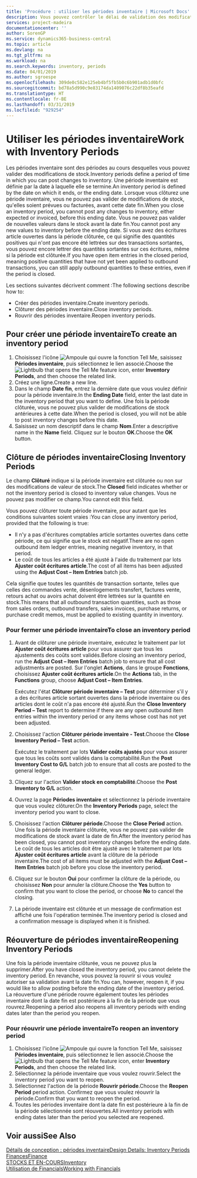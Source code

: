 ```yaml
---
title: 'Procédure : utiliser les périodes inventaire | Microsoft Docs'
description: Vous pouvez contrôler le délai de validation des modifications du stock en définissant des périodes inventaire.
services: project-madeira
documentationcenter: ''
author: SorenGP
ms.service: dynamics365-business-central
ms.topic: article
ms.devlang: na
ms.tgt_pltfrm: na
ms.workload: na
ms.search.keywords: inventory, periods
ms.date: 04/01/2019
ms.author: sgroespe
ms.openlocfilehash: 309de0c582e125eb4bf5fb5b0c6b901adb1d0bfc
ms.sourcegitcommit: bd78a5d990c9e83174da1409076c22df8b35eafd
ms.translationtype: HT
ms.contentlocale: fr-BE
ms.lasthandoff: 03/31/2019
ms.locfileid: "929254"
---
```

# <a name="work-with-inventory-periods"></a><span data-ttu-id="1729a-103">Utiliser les périodes inventaire</span><span class="sxs-lookup"><span data-stu-id="1729a-103">Work with Inventory Periods</span></span>
<span data-ttu-id="1729a-104">Les périodes inventaire sont des périodes au cours desquelles vous pouvez valider des modifications de stock.</span><span class="sxs-lookup"><span data-stu-id="1729a-104">Inventory periods define a period of time in which you can post changes to inventory.</span></span> <span data-ttu-id="1729a-105">Une période inventaire est définie par la date à laquelle elle se termine.</span><span class="sxs-lookup"><span data-stu-id="1729a-105">An inventory period is defined by the date on which it ends, or the ending date.</span></span> <span data-ttu-id="1729a-106">Lorsque vous clôturez une période inventaire, vous ne pouvez pas valider de modifications de stock, qu'elles soient prévues ou facturées, avant cette date fin.</span><span class="sxs-lookup"><span data-stu-id="1729a-106">When you close an inventory period, you cannot post any changes to inventory, either expected or invoiced, before this ending date.</span></span> <span data-ttu-id="1729a-107">Vous ne pouvez pas valider de nouvelles valeurs dans le stock avant la date fin.</span><span class="sxs-lookup"><span data-stu-id="1729a-107">You cannot post any new values to inventory before the ending date.</span></span> <span data-ttu-id="1729a-108">Si vous avez des écritures article ouvertes dans la période clôturée, ce qui signifie des quantités positives qui n'ont pas encore été lettrées sur des transactions sortantes, vous pouvez encore lettrer des quantités sortantes sur ces écritures, même si la période est clôturée.</span><span class="sxs-lookup"><span data-stu-id="1729a-108">If you have open item entries in the closed period, meaning positive quantities that have not yet been applied to outbound transactions, you can still apply outbound quantities to these entries, even if the period is closed.</span></span>  

<span data-ttu-id="1729a-109">Les sections suivantes décrivent comment :</span><span class="sxs-lookup"><span data-stu-id="1729a-109">The following sections describe how to:</span></span>  

* <span data-ttu-id="1729a-110">Créer des périodes inventaire.</span><span class="sxs-lookup"><span data-stu-id="1729a-110">Create inventory periods.</span></span>  
* <span data-ttu-id="1729a-111">Clôturer des périodes inventaire.</span><span class="sxs-lookup"><span data-stu-id="1729a-111">Close inventory periods.</span></span>  
* <span data-ttu-id="1729a-112">Rouvrir des périodes inventaire.</span><span class="sxs-lookup"><span data-stu-id="1729a-112">Reopen inventory periods.</span></span>  

## <a name="to-create-an-inventory-period"></a><span data-ttu-id="1729a-113">Pour créer une période inventaire</span><span class="sxs-lookup"><span data-stu-id="1729a-113">To create an inventory period</span></span>  
1. <span data-ttu-id="1729a-114">Choisissez l'icône ![Ampoule qui ouvre la fonction Tell Me](media/ui-search/search_small.png "Dites-moi ce que vous voulez faire"), saisissez **Périodes inventaire**, puis sélectionnez le lien associé.</span><span class="sxs-lookup"><span data-stu-id="1729a-114">Choose the ![Lightbulb that opens the Tell Me feature](media/ui-search/search_small.png "Tell me what you want to do") icon, enter **Inventory Periods**, and then choose the related link.</span></span>  
2. <span data-ttu-id="1729a-115">Créez une ligne.</span><span class="sxs-lookup"><span data-stu-id="1729a-115">Create a new line.</span></span>  
3. <span data-ttu-id="1729a-116">Dans le champ **Date fin**, entrez la dernière date que vous voulez définir pour la période inventaire.</span><span class="sxs-lookup"><span data-stu-id="1729a-116">In the **Ending Date** field, enter the last date in the inventory period that you want to define.</span></span> <span data-ttu-id="1729a-117">Une fois la période clôturée, vous ne pouvez plus valider de modifications de stock antérieures à cette date.</span><span class="sxs-lookup"><span data-stu-id="1729a-117">When the period is closed, you will not be able to post inventory changes before this date.</span></span>  
4. <span data-ttu-id="1729a-118">Saisissez un nom descriptif dans le champ **Nom**.</span><span class="sxs-lookup"><span data-stu-id="1729a-118">Enter a descriptive name in the **Name** field.</span></span> <span data-ttu-id="1729a-119">Cliquez sur le bouton **OK**.</span><span class="sxs-lookup"><span data-stu-id="1729a-119">Choose the **OK** button.</span></span>  

## <a name="closing-inventory-periods"></a><span data-ttu-id="1729a-120">Clôture de périodes inventaire</span><span class="sxs-lookup"><span data-stu-id="1729a-120">Closing Inventory Periods</span></span>  
<span data-ttu-id="1729a-121">Le champ **Clôturé** indique si la période inventaire est clôturée ou non sur des modifications de valeur de stock.</span><span class="sxs-lookup"><span data-stu-id="1729a-121">The **Closed** field indicates whether or not the inventory period is closed to inventory value changes.</span></span> <span data-ttu-id="1729a-122">Vous ne pouvez pas modifier ce champ.</span><span class="sxs-lookup"><span data-stu-id="1729a-122">You cannot edit this field.</span></span>  

<span data-ttu-id="1729a-123">Vous pouvez clôturer toute période inventaire, pour autant que les conditions suivantes soient vraies :</span><span class="sxs-lookup"><span data-stu-id="1729a-123">You can close any inventory period, provided that the following is true:</span></span>  

* <span data-ttu-id="1729a-124">Il n'y a pas d'écritures comptables article sortantes ouvertes dans cette période, ce qui signifie que le stock est négatif.</span><span class="sxs-lookup"><span data-stu-id="1729a-124">There are no open outbound item ledger entries, meaning negative inventory, in that period.</span></span>  
* <span data-ttu-id="1729a-125">Le coût de tous les articles a été ajusté à l'aide du traitement par lots **Ajuster coût écritures article**.</span><span class="sxs-lookup"><span data-stu-id="1729a-125">The cost of all items has been adjusted using the **Adjust Cost – Item Entries** batch job.</span></span>  

<span data-ttu-id="1729a-126">Cela signifie que toutes les quantités de transaction sortante, telles que celles des commandes vente, désenlogements transfert, factures vente, retours achat ou avoirs achat doivent être lettrées sur la quantité en stock.</span><span class="sxs-lookup"><span data-stu-id="1729a-126">This means that all outbound transaction quantities, such as those from sales orders, outbound transfers, sales invoices, purchase returns, or purchase credit memos, must be applied to existing quantity in inventory.</span></span>  

### <a name="to-close-an-inventory-period"></a><span data-ttu-id="1729a-127">Pour fermer une période inventaire</span><span class="sxs-lookup"><span data-stu-id="1729a-127">To close an inventory period</span></span>  
1. <span data-ttu-id="1729a-128">Avant de clôturer une période inventaire, exécutez le traitement par lot **Ajuster coût écritures article** pour vous assurer que tous les ajustements des coûts sont validés.</span><span class="sxs-lookup"><span data-stu-id="1729a-128">Before closing an inventory period, run the **Adjust Cost – Item Entries** batch job to ensure that all cost adjustments are posted.</span></span> <span data-ttu-id="1729a-129">Sur l'onglet **Actions**, dans le groupe **Fonctions**, choisissez **Ajuster coût écritures article**.</span><span class="sxs-lookup"><span data-stu-id="1729a-129">On the **Actions** tab, in the **Functions** group, choose **Adjust Cost – Item Entries**.</span></span>  

     <span data-ttu-id="1729a-130">Exécutez l'état **Clôturer période inventaire – Test** pour déterminer s'il y a des écritures article sortant ouvertes dans la période inventaire ou des articles dont le coût n'a pas encore été ajusté.</span><span class="sxs-lookup"><span data-stu-id="1729a-130">Run the **Close Inventory Period – Test** report to determine if there are any open outbound item entries within the inventory period or any items whose cost has not yet been adjusted.</span></span>  
2. <span data-ttu-id="1729a-131">Choisissez l'action **Clôturer période inventaire - Test**.</span><span class="sxs-lookup"><span data-stu-id="1729a-131">Choose the **Close Inventory Period – Test** action.</span></span>  

     <span data-ttu-id="1729a-132">Exécutez le traitement par lots **Valider coûts ajustés** pour vous assurer que tous les coûts sont validés dans la comptabilité.</span><span class="sxs-lookup"><span data-stu-id="1729a-132">Run the **Post Inventory Cost to G/L** batch job to ensure that all costs are posted to the general ledger.</span></span>  
3. <span data-ttu-id="1729a-133">Cliquez sur l'action **Valider stock en comptabilité**.</span><span class="sxs-lookup"><span data-stu-id="1729a-133">Choose the **Post Inventory to G/L** action.</span></span>  
4. <span data-ttu-id="1729a-134">Ouvrez la page **Périodes inventaire** et sélectionnez la période inventaire que vous voulez clôturer.</span><span class="sxs-lookup"><span data-stu-id="1729a-134">On the **Inventory Periods** page, select the inventory period you want to close.</span></span>  
5. <span data-ttu-id="1729a-135">Choisissez l'action **Clôturer période**.</span><span class="sxs-lookup"><span data-stu-id="1729a-135">Choose the **Close Period** action.</span></span> <span data-ttu-id="1729a-136">Une fois la période inventaire clôturée, vous ne pouvez pas valider de modifications de stock avant la date de fin.</span><span class="sxs-lookup"><span data-stu-id="1729a-136">After the inventory period has been closed, you cannot post inventory changes before the ending date.</span></span> <span data-ttu-id="1729a-137">Le coût de tous les articles doit être ajusté avec le traitement par lots **Ajuster coût écritures article** avant la clôture de la période inventaire.</span><span class="sxs-lookup"><span data-stu-id="1729a-137">The cost of all items must be adjusted with the **Adjust Cost – Item Entries** batch job before you close the inventory period.</span></span>  
6. <span data-ttu-id="1729a-138">Cliquez sur le bouton **Oui** pour confirmer la clôture de la période, ou choisissez **Non** pour annuler la clôture.</span><span class="sxs-lookup"><span data-stu-id="1729a-138">Choose the **Yes** button to confirm that you want to close the period, or choose **No** to cancel the closing.</span></span>  
7. <span data-ttu-id="1729a-139">La période inventaire est clôturée et un message de confirmation est affiché une fois l'opération terminée.</span><span class="sxs-lookup"><span data-stu-id="1729a-139">The inventory period is closed and a confirmation message is displayed when it is finished.</span></span>  

## <a name="reopening-inventory-periods"></a><span data-ttu-id="1729a-140">Réouverture de périodes inventaire</span><span class="sxs-lookup"><span data-stu-id="1729a-140">Reopening Inventory Periods</span></span>  
<span data-ttu-id="1729a-141">Une fois la période inventaire clôturée, vous ne pouvez plus la supprimer.</span><span class="sxs-lookup"><span data-stu-id="1729a-141">After you have closed the inventory period, you cannot delete the inventory period.</span></span> <span data-ttu-id="1729a-142">En revanche, vous pouvez la rouvrir si vous voulez autoriser sa validation avant la date fin.</span><span class="sxs-lookup"><span data-stu-id="1729a-142">You can, however, reopen it, if you would like to allow posting before the ending date of the inventory period.</span></span> <span data-ttu-id="1729a-143">La réouverture d'une période rouvre également toutes les périodes inventaire dont la date fin est postérieure à la fin de la période que vous rouvrez.</span><span class="sxs-lookup"><span data-stu-id="1729a-143">Reopening a period also reopens all inventory periods with ending dates later than the period you reopen.</span></span>  

### <a name="to-reopen-an-inventory-period"></a><span data-ttu-id="1729a-144">Pour réouvrir une période inventaire</span><span class="sxs-lookup"><span data-stu-id="1729a-144">To reopen an inventory period</span></span>  
1. <span data-ttu-id="1729a-145">Choisissez l'icône ![Ampoule qui ouvre la fonction Tell Me](media/ui-search/search_small.png "Dites-moi ce que vous voulez faire"), saisissez **Périodes inventaire**, puis sélectionnez le lien associé.</span><span class="sxs-lookup"><span data-stu-id="1729a-145">Choose the ![Lightbulb that opens the Tell Me feature](media/ui-search/search_small.png "Tell me what you want to do") icon, enter **Inventory Periods**, and then choose the related link.</span></span>  
2. <span data-ttu-id="1729a-146">Sélectionnez la période inventaire que vous voulez rouvrir.</span><span class="sxs-lookup"><span data-stu-id="1729a-146">Select the inventory period you want to reopen.</span></span>  
3. <span data-ttu-id="1729a-147">Sélectionnez l'action de la période **Rouvrir période**.</span><span class="sxs-lookup"><span data-stu-id="1729a-147">Choose the **Reopen Period** period action.</span></span> <span data-ttu-id="1729a-148">Confirmez que vous voulez réouvrir la période.</span><span class="sxs-lookup"><span data-stu-id="1729a-148">Confirm that you want to reopen the period.</span></span>  
4. <span data-ttu-id="1729a-149">Toutes les périodes inventaire dont la date fin est postérieure à la fin de la période sélectionnée sont réouvertes.</span><span class="sxs-lookup"><span data-stu-id="1729a-149">All inventory periods with ending dates later than the period you selected are reopened.</span></span>  

## <a name="see-also"></a><span data-ttu-id="1729a-150">Voir aussi</span><span class="sxs-lookup"><span data-stu-id="1729a-150">See Also</span></span>  
[<span data-ttu-id="1729a-151">Détails de conception : périodes inventaire</span><span class="sxs-lookup"><span data-stu-id="1729a-151">Design Details: Inventory Periods</span></span>](design-details-inventory-periods.md)  
[<span data-ttu-id="1729a-152">Finances</span><span class="sxs-lookup"><span data-stu-id="1729a-152">Finance</span></span>](finance.md)  
[<span data-ttu-id="1729a-153">STOCKS ET EN-COURS</span><span class="sxs-lookup"><span data-stu-id="1729a-153">Inventory</span></span>](inventory-manage-inventory.md)  
[<span data-ttu-id="1729a-154">Utilisation de Financials</span><span class="sxs-lookup"><span data-stu-id="1729a-154">Working with Financials</span></span>](ui-work-product.md)
